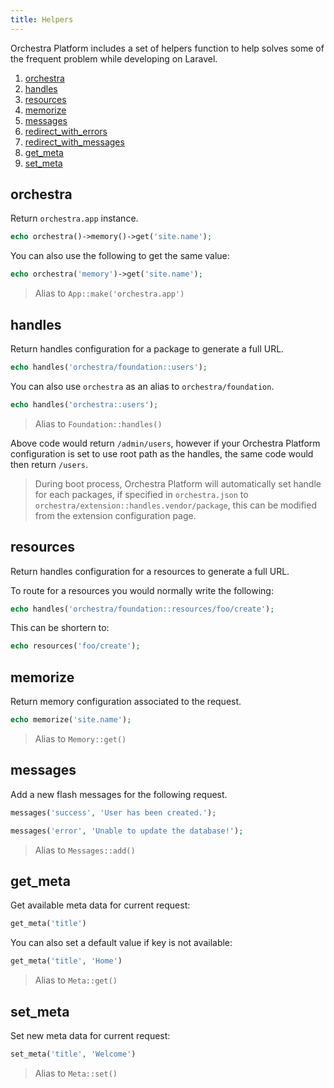 ```yaml
---
title: Helpers
---
```


Orchestra Platform includes a set of helpers function to help solves some of the frequent problem while developing on Laravel.

1. [orchestra](#orchestra)
2. [handles](#handles)
3. [resources](#resources)
4. [memorize](#memorize)
5. [messages](#messages)
6. [redirect_with_errors](#redirect_with_errors)
7. [redirect_with_messages](#redirect_with_messages)
8. [get_meta](#get_meta)
9. [set_meta](#set_meta)

<a name="orchestra"></a>
## orchestra

Return `orchestra.app` instance.

```php
echo orchestra()->memory()->get('site.name');
```

You can also use the following to get the same value:

```php
echo orchestra('memory')->get('site.name');
```

> Alias to `App::make('orchestra.app')`

<a name="handles"></a>
## handles

Return handles configuration for a package to generate a full URL.

```php
echo handles('orchestra/foundation::users');
```

You can also use `orchestra` as an alias to `orchestra/foundation`.

```php
echo handles('orchestra::users');
```

> Alias to `Foundation::handles()`

Above code would return `/admin/users`, however if your Orchestra Platform configuration is set to use root path as the handles, the same code would then return `/users`.

> During boot process, Orchestra Platform will automatically set handle for each packages, if specified in `orchestra.json` to `orchestra/extension::handles.vendor/package`, this can be modified from the extension configuration page.

<a name="resources"></a>
## resources

Return handles configuration for a resources to generate a full URL.

To route for a resources you would normally write the following:

```php 
echo handles('orchestra/foundation::resources/foo/create');
```

This can be shortern to:

```php
echo resources('foo/create');
```

<a name="memorize"></a>
## memorize

Return memory configuration associated to the request.

```php
echo memorize('site.name');
```

> Alias to `Memory::get()`

<a name="messages"></a>
## messages

Add a new flash messages for the following request.

```php
messages('success', 'User has been created.');
```

```php
messages('error', 'Unable to update the database!');
```

> Alias to `Messages::add()`

<a name="get_meta"></a>
## get_meta

Get available meta data for current request:

```php
get_meta('title')
```

You can also set a default value if key is not available:

```php
get_meta('title', 'Home')
```

> Alias to `Meta::get()`

<a name="set_meta"></a>
## set_meta

Set new meta data for current request:

```php
set_meta('title', 'Welcome')
```

> Alias to `Meta::set()`

